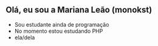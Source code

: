 ## Olá, eu sou a Mariana Leão (monokst)

- Sou estudante ainda de programação
- No momento estou estudando PHP
- ela/dela


